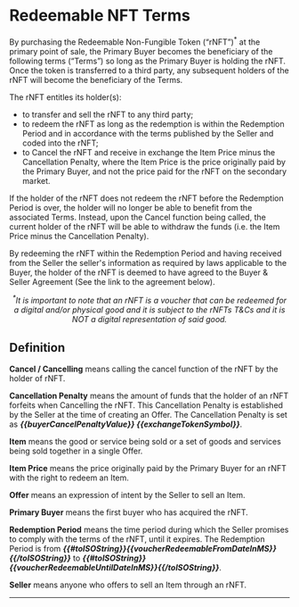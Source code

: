 # Redeemable NFT Terms

By purchasing the Redeemable Non-Fungible Token (“rNFT”)<sup>*</sup> at the primary point of sale, the Primary Buyer becomes the beneficiary of the following terms (“Terms”) so long as the Primary Buyer is holding the rNFT. Once the token is transferred to a third party, any subsequent holders of the rNFT will become the beneficiary of the Terms.

The rNFT entitles its holder(s):
- to transfer and sell the rNFT to any third party;
- to redeem the rNFT as long as the redemption is within the Redemption Period and in accordance with the terms published by the Seller and coded into the rNFT; 
- to Cancel the rNFT and receive in exchange the Item Price minus the Cancellation Penalty, where the Item Price is the price originally paid by the Primary Buyer, and not the price paid for the rNFT on the secondary market.

If the holder of the rNFT does not redeem the rNFT before the Redemption Period is over, the holder will no longer be able to benefit from the associated Terms. Instead, upon the Cancel function being called, the current holder of the rNFT will be able to withdraw the funds (i.e. the Item Price minus the Cancellation Penalty).

By redeeming the rNFT within the Redemption Period and having received from the Seller the seller's information as required by laws applicable to the Buyer, the holder of the rNFT is deemed to have agreed to the Buyer & Seller Agreement (See the link to the agreement below).

<p align=center><em><sup>*</sup>It is important to note that an rNFT is a voucher that can be redeemed for a digital and/or physical good and it is subject to the rNFTs T&Cs and it is NOT a digital representation of said good.</em></p>

## Definition

**Cancel / Cancelling** means calling the cancel function of the rNFT by the holder of rNFT.

**Cancellation Penalty** means the amount of funds that the holder of an rNFT forfeits when Cancelling the rNFT. This Cancellation Penalty is established by the Seller at the time of creating an Offer. The Cancellation Penalty is set as **_{{buyerCancelPenaltyValue}} {{exchangeTokenSymbol}}_**.

**Item** means the good or service being sold or a set of goods and services being sold together in a single Offer.

**Item Price** means the price originally paid by the Primary Buyer for an rNFT with the right to redeem an Item.

**Offer** means an expression of intent by the Seller to sell an Item.

**Primary Buyer** means the first buyer who has acquired the rNFT.

**Redemption Period** means the time period during which the Seller promises to comply with the terms of the rNFT, until it expires. The Redemption Period is from **_{{#toISOString}}{{voucherRedeemableFromDateInMS}}{{/toISOString}}_** to **_{{#toISOString}}{{voucherRedeemableUntilDateInMS}}{{/toISOString}}_**.

**Seller** means anyone who offers to sell an Item through an rNFT.
___





